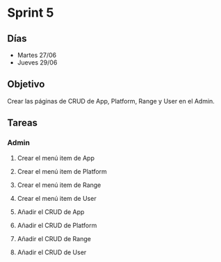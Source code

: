 # Sprint 5

## Días

- Martes 27/06
- Jueves 29/06

## Objetivo

Crear las páginas de CRUD de App, Platform, Range y User en el Admin.

## Tareas

### Admin

1. Crear el menú item de App

2. Crear el menú item de Platform

3. Crear el menú item de Range

4. Crear el menú item de User

5. Añadir el CRUD de App

6. Añadir el CRUD de Platform

7. Añadir el CRUD de Range

8. Añadir el CRUD de User